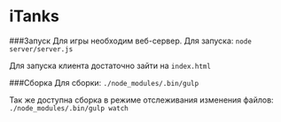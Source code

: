 iTanks
======

###Запуск
Для игры необходим веб-сервер. Для запуска:
```node server/server.js```

Для запуска клиента достаточно зайти на ```index.html```

###Сборка
Для сборки:
```./node_modules/.bin/gulp ```

Так же доступна сборка в режиме отслеживания изменения файлов:
```./node_modules/.bin/gulp watch```
